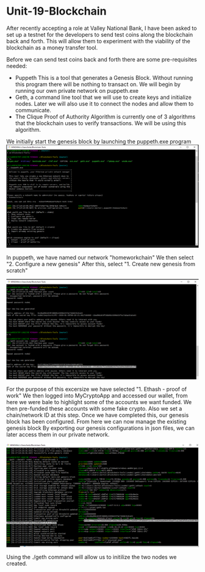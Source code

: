 # Unit-19-Blockchain

After recently accepting a role at Valley National Bank, I have been asked to set up a testnet for the developers to send test coins along the blockchain back and forth. This will allow them to experiment with the viability of the blockchain as a money transfer tool.

Before we can send test coins back and forth there are some pre-requisites needed:
- Puppeth This is a tool that generates a Genesis Block. Without running this program there will be nothing to transact on. We will begin by running our own private network on puppeth.exe
- Geth, a command line tool that we will use to create keys and initialize nodes. Later we will also use it to connect the nodes and allow them to communicate.
- The Clique Proof of Authority Algorithm is currently one of 3 algorithms that the blockchain uses to verify transactions. We will be using this algorithm.


We initially start the genesis block by launching the puppeth.exe program
![1](Images/1.png)

In puppeth, we have named our network "homeworkchain"
We then select "2. Configure a new genesis"
After this, select "1. Create new genesis from scratch"

![3](Images/3.png)

For the purpose of this excersize we have selected "1. Ethash - proof of work"
We then logged into MyCryptoApp and accessed our wallet, from here we were bale to highlight some of the accounts we want funded. We then pre-funded these accounts with some fake crypto.
Also we set a chain/network ID at this step.
Once we have completed this, our genesis block has been configured. From here we can now manage the existing genesis block
By exporting our genesis configurations in json files, we can later access them in our private network.

![5](Images/5.png)

Using the ./geth command will allow us to initilize the two nodes we created.


